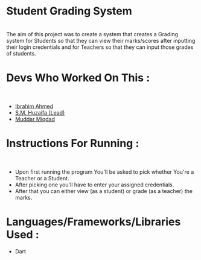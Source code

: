 # Student Grading System
<br>
The aim of this project was to create a system that creates a Grading system for Students so that they can view their marks/scores after inputting their login credentials and for Teachers so that they can input those grades of students.

# Devs Who Worked On This :
<br>
<ul>

<li><a href="https://github.com/Ibrahiim-Ahmed">Ibrahim Ahmed</a></li>
<li><a href="https://github.com/SyedMuhammadHuzaiffa">S.M. Huzaifa (Lead)</a></li>
<li><a href="https://github.com/muddar-miqdad">Muddar Miqdad</a></li>
</ul>

# Instructions For Running :
<br>
<ul>
<li> Upon first running the program You'll be asked to pick whether You're a Teacher or a Student. </li>

<li>After picking one you'll have to enter your assigned credentials.</li>
<li> After that you can either view (as a student) or grade (as a teacher) the marks.</li>

</ul>

# Languages/Frameworks/Libraries Used :

<ul><li>Dart</li></ul>